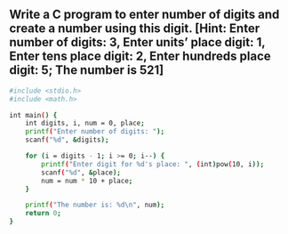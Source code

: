 ## Write a C program to enter number of digits and create a number using this digit. [Hint: Enter number of digits: 3, Enter units’ place digit: 1, Enter tens place digit: 2, Enter hundreds place digit: 5; The number is 521] 

```bash
#include <stdio.h>
#include <math.h>

int main() {
    int digits, i, num = 0, place;
    printf("Enter number of digits: ");
    scanf("%d", &digits);

    for (i = digits - 1; i >= 0; i--) {
        printf("Enter digit for %d's place: ", (int)pow(10, i));
        scanf("%d", &place);
        num = num * 10 + place;
    }

    printf("The number is: %d\n", num);
    return 0;
}
```
